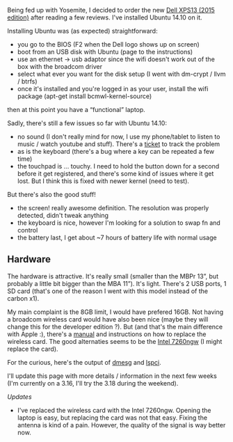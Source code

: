 Being fed up with Yosemite, I decided to order the new [Dell XPS13 (2015 edition)](http://www.dell.com/us/p/xps-13-9343-laptop/pd?ST=dell%20xps13&dgc=ST&cid=79646&lid=2024370&acd=123098073120560) after reading a few reviews. I've installed Ubuntu 14.10 on it.

Installing Ubuntu was (as expected) straightforward:

-   you go to the BIOS (F2 when the Dell logo shows up on screen)
-   boot from an USB disk with Ubuntu (page to the instructions)
-   use an ethernet -&gt; usb adaptor since the wifi doesn't work out of the box with the broadcom driver
-   select what ever you want for the disk setup (I went with dm-crypt / llvm / btrfs)
-   once it's installed and you're logged in as your user, install the wifi package (apt-get install bcmwl-kernel-source)

then at this point you have a “functional” laptop.

Sadly, there's still a few issues so far with Ubuntu 14.10:

-   no sound (I don't really mind for now, I use my phone/tablet to listen to music / watch youtube and stuff). There's a [ticket](https://bugs.launchpad.net/ubuntu/+source/linux/+bug/1413446) to track the problem
-   as is the keyboard (there's a bug where a key can be repeated a few time)
-   the touchpad is ... touchy. I need to hold the button down for a second before it get registered, and there's some kind of issues where it get lost. But I think this is fixed with newer kernel (need to test).

  <script src="https://gist.github.com/franckcuny/70b6959eef1892d00197.js"></script>

But there's also the good stuff!

-   the screen! really awesome definition. The resolution was properly detected, didn't tweak anything
-   the keyboard is nice, however I'm looking for a solution to swap fn and control
-   the battery last, I get about ~7 hours of battery life with normal usage

Hardware
--------

The hardware is attractive. It's really small (smaller than the MBPr 13”, but probably a little bit bigger than the MBA 11”). It's light. There's 2 USB ports, 1 SD card (that's one of the reason I went with this model instead of the carbon x1).

My main complaint is the 8GB limit, I would have prefered 16GB. Not having a broadcom wireless card would have also been nice (maybe they will change this for the developer edition ?). But (and that's the main difference with Apple :), there's a [manual](ftp://ftp.dell.com/Manuals/all-products/esuprt_laptop/esuprt_xps_laptop//xps-13-9343-laptop_Service%20Manual_en-us.pdf) and instructions on how to replace the wireless card. The good alternaties seems to be the [Intel 7260ngw](http://www.amazon.com/gp/product/B00GUNZUG0/) (I might replace the card).

For the curious, here's the output of [dmesg](https://gist.github.com/franckcuny/02da991e4b4c6bcaabef) and [lspci](https://gist.github.com/franckcuny/bc9a486dc17e8c9acef1).

I'll update this page with more details / information in the next few weeks (I'm currently on a 3.16, I'll try the 3.18 during the weekend).

*Updates*

-   I've replaced the wireless card with the Intel 7260ngw. Opening the laptop is easy, but replacing the card was not that easy. Fixing the antenna is kind of a pain. However, the quality of the signal is way better now.

